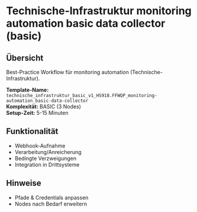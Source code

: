 # Technische-Infrastruktur monitoring automation basic data collector (basic)

## Übersicht

Best-Practice Workflow für monitoring automation (Technische-Infrastruktur).

**Template-Name:** `technische_infrastruktur_basic_v1_HS918.FFWQP_monitoring-automation_basic-data-collector`  
**Komplexität:** BASIC (3 Nodes)  
**Setup-Zeit:** 5-15 Minuten

## Funktionalität
- Webhook-Aufnahme
- Verarbeitung/Anreicherung
- Bedingte Verzweigungen
- Integration in Drittsysteme

## Hinweise
- Pfade & Credentials anpassen
- Nodes nach Bedarf erweitern
